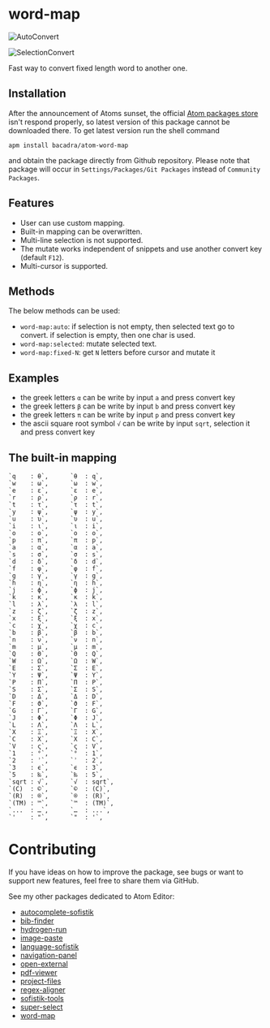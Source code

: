 # word-map

![AutoConvert](https://github.com/bacadra/word-map/blob/master/assets/ppt-1.gif?raw=true)

![SelectionConvert](https://github.com/bacadra/word-map/blob/master/assets/ppt-2.gif?raw=true)

Fast way to convert fixed length word to another one.

## Installation

After the announcement of Atoms sunset, the official [Atom packages store](https://atom.io/packages) isn't respond properly, so latest version of this package cannot be downloaded there. To get latest version run the shell command

    apm install bacadra/atom-word-map

and obtain the package directly from Github repository. Please note that package will occur in `Settings/Packages/Git Packages` instead of `Community Packages`.

## Features

* User can use custom mapping.
* Built-in mapping can be overwritten.
* Multi-line selection is not supported.
* The mutate works independent of snippets and use another convert key (default `F12`).
* Multi-cursor is supported.

## Methods

The below methods can be used:
* `word-map:auto`: if selection is not empty, then selected text go to convert. if selection is empty, then one char is used.
* `word-map:selected`: mutate selected text.
* `word-map:fixed-N`: get `N` letters before cursor and mutate it

## Examples

* the greek letters `α` can be write by input `a` and press convert key
* the greek letters `β` can be write by input `b` and press convert key
* the greek letters `π` can be write by input `p` and press convert key
* the ascii square root symbol `√` can be write by input `sqrt`, selection it and press convert key

## The built-in mapping

    `q    : θ`,      `θ  : q`,
    `w    : ω`,      `ω  : w`,
    `e    : ε`,      `ε  : e`,
    `r    : ρ`,      `ρ  : r`,
    `t    : τ`,      `τ  : t`,
    `y    : ψ`,      `ψ  : y`,
    `u    : υ`,      `υ  : u`,
    `i    : ι`,      `ι  : i`,
    `o    : ο`,      `ο  : o`,
    `p    : π`,      `π  : p`,
    `a    : α`,      `α  : a`,
    `s    : σ`,      `σ  : s`,
    `d    : δ`,      `δ  : d`,
    `f    : φ`,      `φ  : f`,
    `g    : γ`,      `γ  : g`,
    `h    : η`,      `η  : h`,
    `j    : ϕ`,      `ϕ  : j`,
    `k    : κ`,      `κ  : k`,
    `l    : λ`,      `λ  : l`,
    `z    : ζ`,      `ζ  : z`,
    `x    : ξ`,      `ξ  : x`,
    `c    : χ`,      `χ  : c`,
    `b    : β`,      `β  : b`,
    `n    : ν`,      `ν  : n`,
    `m    : μ`,      `μ  : m`,
    `Q    : Θ`,      `Θ  : Q`,
    `W    : Ω`,      `Ω  : W`,
    `E    : Σ`,      `Σ  : E`,
    `Y    : Ψ`,      `Ψ  : Y`,
    `P    : Π`,      `Π  : P`,
    `S    : Σ`,      `Σ  : S`,
    `D    : Δ`,      `Δ  : D`,
    `F    : ϑ`,      `ϑ  : F`,
    `G    : Γ`,      `Γ  : G`,
    `J    : Φ`,      `Φ  : J`,
    `L    : Λ`,      `Λ  : L`,
    `X    : Ξ`,      `Ξ  : X`,
    `C    : Χ`,      `Χ  : C`,
    `V    : ς`,      `ς  : V`,
    `1    : °`,      `°  : 1`,
    `2    : ʾ`,      `ʾ  : 2`,
    `3    : ϵ`,      `ϵ  : 3`,
    `5    : ‰`,      `‰  : 5`,
    `sqrt : √`,      `√  : sqrt`,
    `(C)  : ©`,      `©  : (C)`,
    `(R)  : ®`,      `®  : (R)`,
    `(TM) : ™`,      `™  : (TM)`,
    `...  : …`,      `…  : ...`,
    `'    : "`,      `"  : '`,

# Contributing

If you have ideas on how to improve the package, see bugs or want to support new features, feel free to share them via GitHub.

See my other packages dedicated to Atom Editor:

* [autocomplete-sofistik](https://github.com/bacadra/atom-autocomplete-sofistik)
* [bib-finder](https://github.com/bacadra/atom-bib-finder)
* [hydrogen-run](https://github.com/bacadra/atom-hydrogen-run)
* [image-paste](https://github.com/bacadra/atom-image-paste)
* [language-sofistik](https://github.com/bacadra/atom-language-sofistik)
* [navigation-panel](https://github.com/bacadra/atom-navigation-panel)
* [open-external](https://github.com/bacadra/atom-open-external)
* [pdf-viewer](https://github.com/bacadra/atom-pdf-viewer)
* [project-files](https://github.com/bacadra/atom-project-files)
* [regex-aligner](https://github.com/bacadra/atom-regex-aligner)
* [sofistik-tools](https://github.com/bacadra/atom-sofistik-tools)
* [super-select](https://github.com/bacadra/atom-super-select)
* [word-map](https://github.com/bacadra/atom-word-map)
